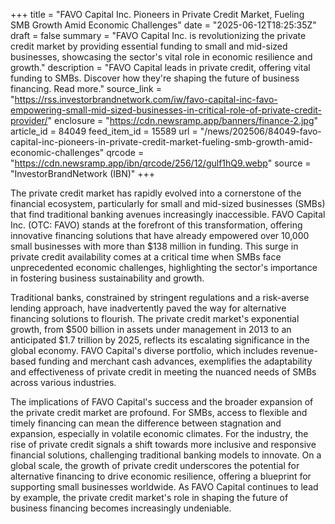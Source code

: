 +++
title = "FAVO Capital Inc. Pioneers in Private Credit Market, Fueling SMB Growth Amid Economic Challenges"
date = "2025-06-12T18:25:35Z"
draft = false
summary = "FAVO Capital Inc. is revolutionizing the private credit market by providing essential funding to small and mid-sized businesses, showcasing the sector's vital role in economic resilience and growth."
description = "FAVO Capital leads in private credit, offering vital funding to SMBs. Discover how they're shaping the future of business financing. Read more."
source_link = "https://rss.investorbrandnetwork.com/iw/favo-capital-inc-favo-empowering-small-mid-sized-businesses-in-critical-role-of-private-credit-provider/"
enclosure = "https://cdn.newsramp.app/banners/finance-2.jpg"
article_id = 84049
feed_item_id = 15589
url = "/news/202506/84049-favo-capital-inc-pioneers-in-private-credit-market-fueling-smb-growth-amid-economic-challenges"
qrcode = "https://cdn.newsramp.app/ibn/qrcode/256/12/gulf1hQ9.webp"
source = "InvestorBrandNetwork (IBN)"
+++

<p>The private credit market has rapidly evolved into a cornerstone of the financial ecosystem, particularly for small and mid-sized businesses (SMBs) that find traditional banking avenues increasingly inaccessible. FAVO Capital Inc. (OTC: FAVO) stands at the forefront of this transformation, offering innovative financing solutions that have already empowered over 10,000 small businesses with more than $138 million in funding. This surge in private credit availability comes at a critical time when SMBs face unprecedented economic challenges, highlighting the sector's importance in fostering business sustainability and growth.</p><p>Traditional banks, constrained by stringent regulations and a risk-averse lending approach, have inadvertently paved the way for alternative financing solutions to flourish. The private credit market's exponential growth, from $500 billion in assets under management in 2013 to an anticipated $1.7 trillion by 2025, reflects its escalating significance in the global economy. FAVO Capital's diverse portfolio, which includes revenue-based funding and merchant cash advances, exemplifies the adaptability and effectiveness of private credit in meeting the nuanced needs of SMBs across various industries.</p><p>The implications of FAVO Capital's success and the broader expansion of the private credit market are profound. For SMBs, access to flexible and timely financing can mean the difference between stagnation and expansion, especially in volatile economic climates. For the industry, the rise of private credit signals a shift towards more inclusive and responsive financial solutions, challenging traditional banking models to innovate. On a global scale, the growth of private credit underscores the potential for alternative financing to drive economic resilience, offering a blueprint for supporting small businesses worldwide. As FAVO Capital continues to lead by example, the private credit market's role in shaping the future of business financing becomes increasingly undeniable.</p>